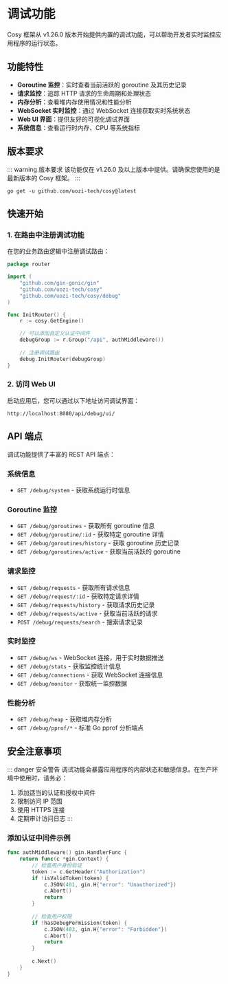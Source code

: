 # 调试功能

Cosy 框架从 v1.26.0 版本开始提供内置的调试功能，可以帮助开发者实时监控应用程序的运行状态。

## 功能特性

- **Goroutine 监控**：实时查看当前活跃的 goroutine 及其历史记录
- **请求监控**：追踪 HTTP 请求的生命周期和处理状态
- **内存分析**：查看堆内存使用情况和性能分析
- **WebSocket 实时监控**：通过 WebSocket 连接获取实时系统状态
- **Web UI 界面**：提供友好的可视化调试界面
- **系统信息**：查看运行时内存、CPU 等系统指标

## 版本要求

::: warning 版本要求
该功能仅在 v1.26.0 及以上版本中提供。请确保您使用的是最新版本的 Cosy 框架。
:::

```shell
go get -u github.com/uozi-tech/cosy@latest
```

## 快速开始

### 1. 在路由中注册调试功能

在您的业务路由逻辑中注册调试路由：

```go
package router

import (
    "github.com/gin-gonic/gin"
    "github.com/uozi-tech/cosy"
    "github.com/uozi-tech/cosy/debug"
)

func InitRouter() {
    r := cosy.GetEngine()

    // 可以添加自定义认证中间件
    debugGroup := r.Group("/api", authMiddleware())
    
    // 注册调试路由
    debug.InitRouter(debugGroup)
}
```

### 2. 访问 Web UI

启动应用后，您可以通过以下地址访问调试界面：

```
http://localhost:8080/api/debug/ui/
```

## API 端点

调试功能提供了丰富的 REST API 端点：

### 系统信息
- `GET /debug/system` - 获取系统运行时信息

### Goroutine 监控
- `GET /debug/goroutines` - 获取所有 goroutine 信息
- `GET /debug/goroutine/:id` - 获取特定 goroutine 详情
- `GET /debug/goroutines/history` - 获取 goroutine 历史记录
- `GET /debug/goroutines/active` - 获取当前活跃的 goroutine

### 请求监控
- `GET /debug/requests` - 获取所有请求信息
- `GET /debug/request/:id` - 获取特定请求详情
- `GET /debug/requests/history` - 获取请求历史记录
- `GET /debug/requests/active` - 获取当前活跃的请求
- `POST /debug/requests/search` - 搜索请求记录

### 实时监控
- `GET /debug/ws` - WebSocket 连接，用于实时数据推送
- `GET /debug/stats` - 获取监控统计信息
- `GET /debug/connections` - 获取 WebSocket 连接信息
- `GET /debug/monitor` - 获取统一监控数据

### 性能分析
- `GET /debug/heap` - 获取堆内存分析
- `GET /debug/pprof/*` - 标准 Go pprof 分析端点

## 安全注意事项

::: danger 安全警告
调试功能会暴露应用程序的内部状态和敏感信息。在生产环境中使用时，请务必：

1. 添加适当的认证和授权中间件
2. 限制访问 IP 范围
3. 使用 HTTPS 连接
4. 定期审计访问日志
:::

### 添加认证中间件示例

```go
func authMiddleware() gin.HandlerFunc {
    return func(c *gin.Context) {
        // 检查用户身份验证
        token := c.GetHeader("Authorization")
        if !isValidToken(token) {
            c.JSON(401, gin.H{"error": "Unauthorized"})
            c.Abort()
            return
        }
        
        // 检查用户权限
        if !hasDebugPermission(token) {
            c.JSON(403, gin.H{"error": "Forbidden"})
            c.Abort()
            return
        }
        
        c.Next()
    }
}
```

